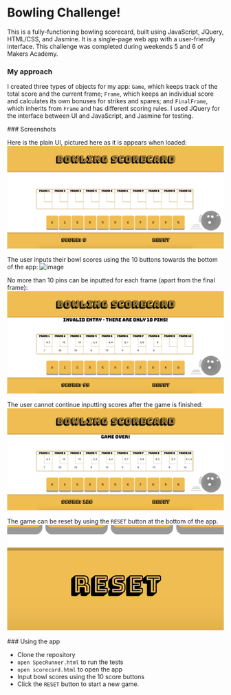Bowling Challenge!
=================

This is a fully-functioning bowling scorecard, built using JavaScript, JQuery, HTML/CSS, and Jasmine. It is a single-page web app with a user-friendly interface. This challenge was completed during weekends 5 and 6 of Makers Academy.

### My approach
I created three types of objects for my app: `Game`, which keeps track of the total score and the current frame; `Frame`, which keeps an individual score and calculates its own bonuses for strikes and spares; and `FinalFrame`, which inherits from `Frame` and has different scoring rules. I used JQuery for the interface between UI and JavaScript, and Jasmine for testing.

### Screenshots

Here is the plain UI, pictured here as it is appears when loaded:
![image](./images/open-app.png)

The user inputs their bowl scores using the 10 buttons towards the bottom of the app:
![image](./images/input-scores.png)

No more than 10 pins can be inputted for each frame (apart from the final frame):
![image](./images/invalid-entry.png)

The user cannot continue inputting scores after the game is finished:
![image](./images/game-over.png)

The game can be reset by using the `RESET` button at the bottom of the app.
![image](./images/reset.png)

### Using the app
- Clone the repository
- `open SpecRunner.html` to run the tests
- `open scorecard.html` to open the app
- Input bowl scores using the 10 score buttons
- Click the `RESET` button to start a new game.
